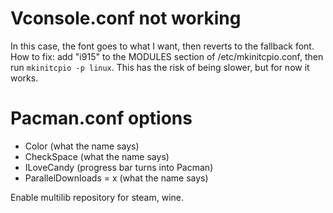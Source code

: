 # Vconsole.conf not working

In this case, the font goes to what I want, then reverts to the fallback font.
How to fix: add "i915" to the MODULES section of /etc/mkinitcpio.conf, then run
```mkinitcpio -p linux```.
This has the risk of being slower, but for now it works.

# Pacman.conf options

* Color (what the name says)
* CheckSpace (what the name says)
* ILoveCandy (progress bar turns into Pacman)
* ParallelDownloads = x (what the name says)

Enable multilib repository for steam, wine.
